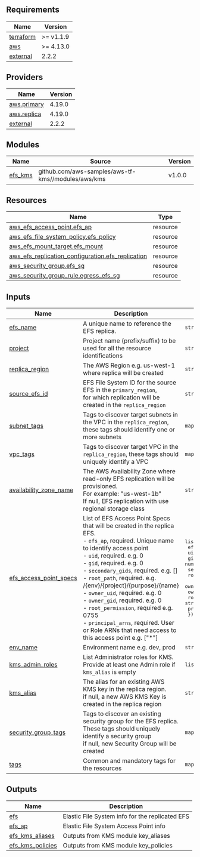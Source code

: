 <!-- BEGIN_TF_DOCS -->
## Requirements

| Name | Version |
|------|---------|
| <a name="requirement_terraform"></a> [terraform](#requirement\_terraform) | >= v1.1.9 |
| <a name="requirement_aws"></a> [aws](#requirement\_aws) | >= 4.13.0 |
| <a name="requirement_external"></a> [external](#requirement\_external) | 2.2.2 |

## Providers

| Name | Version |
|------|---------|
| <a name="provider_aws.primary"></a> [aws.primary](#provider\_aws.primary) | 4.19.0 |
| <a name="provider_aws.replica"></a> [aws.replica](#provider\_aws.replica) | 4.19.0 |
| <a name="provider_external"></a> [external](#provider\_external) | 2.2.2 |

## Modules

| Name | Source | Version |
|------|--------|---------|
| <a name="module_efs_kms"></a> [efs\_kms](#module\_efs\_kms) | github.com/aws-samples/aws-tf-kms//modules/aws/kms | v1.0.0 |

## Resources

| Name | Type |
|------|------|
| [aws_efs_access_point.efs_ap](https://registry.terraform.io/providers/hashicorp/aws/latest/docs/resources/efs_access_point) | resource |
| [aws_efs_file_system_policy.efs_policy](https://registry.terraform.io/providers/hashicorp/aws/latest/docs/resources/efs_file_system_policy) | resource |
| [aws_efs_mount_target.efs_mount](https://registry.terraform.io/providers/hashicorp/aws/latest/docs/resources/efs_mount_target) | resource |
| [aws_efs_replication_configuration.efs_replication](https://registry.terraform.io/providers/hashicorp/aws/latest/docs/resources/efs_replication_configuration) | resource |
| [aws_security_group.efs_sg](https://registry.terraform.io/providers/hashicorp/aws/latest/docs/resources/security_group) | resource |
| [aws_security_group_rule.egress_efs_sg](https://registry.terraform.io/providers/hashicorp/aws/latest/docs/resources/security_group_rule) | resource |

## Inputs

| Name | Description | Type | Default | Required |
|------|-------------|------|---------|:--------:|
| <a name="input_efs_name"></a> [efs\_name](#input\_efs\_name) | A unique name to reference the EFS replica. | `string` | n/a | yes |
| <a name="input_project"></a> [project](#input\_project) | Project name (prefix/suffix) to be used for all the resource identifications | `string` | n/a | yes |
| <a name="input_replica_region"></a> [replica\_region](#input\_replica\_region) | The AWS Region e.g. us-west-1 where replica will be created | `string` | n/a | yes |
| <a name="input_source_efs_id"></a> [source\_efs\_id](#input\_source\_efs\_id) | EFS File System ID for the source EFS in the `primary_region`,<br>for which replication will be created in the `replica_region` | `string` | n/a | yes |
| <a name="input_subnet_tags"></a> [subnet\_tags](#input\_subnet\_tags) | Tags to discover target subnets in the VPC in the `replica_region`, these tags should identify one or more subnets | `map(string)` | n/a | yes |
| <a name="input_vpc_tags"></a> [vpc\_tags](#input\_vpc\_tags) | Tags to discover target VPC in the `replica_region`, these tags should uniquely identify a VPC | `map(string)` | n/a | yes |
| <a name="input_availability_zone_name"></a> [availability\_zone\_name](#input\_availability\_zone\_name) | The AWS Availability Zone where read-only EFS replication will be provisioned.<br>For example: "us-west-1b"<br>If null, EFS replication with use regional storage class | `string` | `null` | no |
| <a name="input_efs_access_point_specs"></a> [efs\_access\_point\_specs](#input\_efs\_access\_point\_specs) | List of EFS Access Point Specs that will be created in the replica EFS.<br>- `efs_ap`, required. Unique name to identify access point<br>- `uid`, required. e.g. 0<br>- `gid`, required. e.g. 0<br>- `secondary_gids`, required. e.g. []<br>- `root_path`, required. e.g. /{env}/{project}/{purpose}/{name}<br>- `owner_uid`, required. e.g. 0<br>- `owner_gid`, required. e.g. 0<br>- `root_permission`, required e.g. 0755<br>- `principal_arns`, required. User or Role ARNs that need access to this access point e.g. ["*"] | <pre>list(object({<br>    efs_ap          = string<br>    uid             = number<br>    gid             = number<br>    secondary_gids  = list(number)<br>    root_path       = string<br>    owner_uid       = number<br>    owner_gid       = number<br>    root_permission = string<br>    principal_arns  = list(string)<br>  }))</pre> | `[]` | no |
| <a name="input_env_name"></a> [env\_name](#input\_env\_name) | Environment name e.g. dev, prod | `string` | `"dev"` | no |
| <a name="input_kms_admin_roles"></a> [kms\_admin\_roles](#input\_kms\_admin\_roles) | List Administrator roles for KMS.<br>Provide at least one Admin role if `kms_alias` is empty | `list(string)` | `[]` | no |
| <a name="input_kms_alias"></a> [kms\_alias](#input\_kms\_alias) | The alias for an existing AWS KMS key in the replica region.<br>if null, a new AWS KMS Key is created in the replica region | `string` | `null` | no |
| <a name="input_security_group_tags"></a> [security\_group\_tags](#input\_security\_group\_tags) | Tags to discover an existing security group for the EFS replica.<br>These tags should uniquely identify a security group<br>if null, new Security Group will be created | `map(string)` | `null` | no |
| <a name="input_tags"></a> [tags](#input\_tags) | Common and mandatory tags for the resources | `map(string)` | `{}` | no |

## Outputs

| Name | Description |
|------|-------------|
| <a name="output_efs"></a> [efs](#output\_efs) | Elastic File System info for the replicated EFS |
| <a name="output_efs_ap"></a> [efs\_ap](#output\_efs\_ap) | Elastic File System Access Point info |
| <a name="output_efs_kms_aliases"></a> [efs\_kms\_aliases](#output\_efs\_kms\_aliases) | Outputs from KMS module key\_aliases |
| <a name="output_efs_kms_policies"></a> [efs\_kms\_policies](#output\_efs\_kms\_policies) | Outputs from KMS module key\_policies |
<!-- END_TF_DOCS -->
